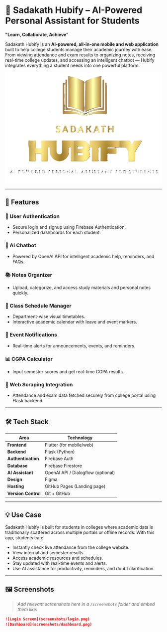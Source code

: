 # 📱 Sadakath Hubify – AI-Powered Personal Assistant for Students

**"Learn, Collaborate, Achieve"**

Sadakath Hubify is an **AI-powered, all-in-one mobile and web application** built to help college students manage their academic journey with ease. From viewing attendance and exam results to organizing notes, receiving real-time college updates, and accessing an intelligent chatbot — Hubify integrates everything a student needs into one powerful platform.

![Hubify Banner](docs/assets/assets/images/logo.png) 

---

## 🚀 Features

### 🔐 User Authentication
- Secure login and signup using Firebase Authentication.
- Personalized dashboards for each student.

### 🤖 AI Chatbot
- Powered by OpenAI API for intelligent academic help, reminders, and FAQs.

### 📚 Notes Organizer
- Upload, categorize, and access study materials and personal notes quickly.

### 📅 Class Schedule Manager
- Department-wise visual timetables.
- Interactive academic calendar with leave and event markers.

### 🔔 Event Notifications
- Real-time alerts for announcements, events, and reminders.

### 📊 CGPA Calculator
- Input semester scores and get real-time CGPA results.

### 🧠 Web Scraping Integration
- Attendance and exam data fetched securely from college portal using Flask backend.

---

## 🛠️ Tech Stack

| Area               | Technology                          |
|--------------------|--------------------------------------|
| **Frontend**       | Flutter (for mobile/web)             |
| **Backend**        | Flask (Python)                       |
| **Authentication** | Firebase Auth                        |
| **Database**       | Firebase Firestore                   |
| **AI Assistant**   | OpenAI API / Dialogflow (optional)   |
| **Design**         | Figma                                |
| **Hosting**        | GitHub Pages (Landing page)          |
| **Version Control**| Git + GitHub                         |

---

## 💡 Use Case

Sadakath Hubify is built for students in colleges where academic data is traditionally scattered across multiple portals or offline records. With this app, students can:

- Instantly check live attendance from the college website.
- View internal and semester results.
- Access academic resources and schedules.
- Stay updated with real-time events and alerts.
- Use AI assistance for productivity, reminders, and doubt clarification.

---

## 🖼️ Screenshots

> _Add relevant screenshots here in a `/screenshots` folder and embed them like:_
```markdown
![Login Screen](screenshots/login.png)
![Dashboard](screenshots/dashboard.png)
